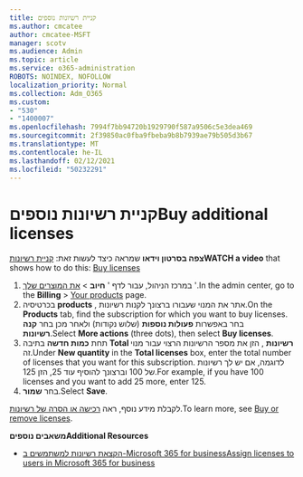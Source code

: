 ```yaml
---
title: קניית רשיונות נוספים
ms.author: cmcatee
author: cmcatee-MSFT
manager: scotv
ms.audience: Admin
ms.topic: article
ms.service: o365-administration
ROBOTS: NOINDEX, NOFOLLOW
localization_priority: Normal
ms.collection: Adm_O365
ms.custom:
- "530"
- "1400007"
ms.openlocfilehash: 7994f7bb94720b1929790f587a9506c5e3dea469
ms.sourcegitcommit: 2f39850ac0fba9fbeba9b8b7939ae79b505d3b67
ms.translationtype: MT
ms.contentlocale: he-IL
ms.lasthandoff: 02/12/2021
ms.locfileid: "50232291"
---
```

# <a name="buy-additional-licenses"></a><span data-ttu-id="d7d51-102">קניית רשיונות נוספים</span><span class="sxs-lookup"><span data-stu-id="d7d51-102">Buy additional licenses</span></span>

<span data-ttu-id="d7d51-103">**צפה בסרטון וידאו** שמראה כיצד לעשות זאת: [קניית רשיונות](https://go.microsoft.com/fwlink/p/?linkid=2154857)</span><span class="sxs-lookup"><span data-stu-id="d7d51-103">**WATCH a video** that shows how to do this: [Buy licenses](https://go.microsoft.com/fwlink/p/?linkid=2154857)</span></span>

1. <span data-ttu-id="d7d51-104">במרכז הניהול, עבור לדף ' **חיוב**  >  [את המוצרים שלך](https://go.microsoft.com/fwlink/p/?linkid=842054) '.</span><span class="sxs-lookup"><span data-stu-id="d7d51-104">In the admin center, go to the **Billing** > [Your products](https://go.microsoft.com/fwlink/p/?linkid=842054) page.</span></span>
2. <span data-ttu-id="d7d51-105">בכרטיסיה **products** , אתר את המנוי שעבורו ברצונך לקנות רשיונות.</span><span class="sxs-lookup"><span data-stu-id="d7d51-105">On the **Products** tab, find the subscription for which you want to buy licenses.</span></span> <span data-ttu-id="d7d51-106">בחר באפשרות **פעולות נוספות** (שלוש נקודות) ולאחר מכן בחר **קנה רשיונות**.</span><span class="sxs-lookup"><span data-stu-id="d7d51-106">Select **More actions** (three dots), then select **Buy licenses**.</span></span>
3. <span data-ttu-id="d7d51-107">תחת **כמות חדשה** בתיבה **Total רשיונות** , הזן את מספר הרשיונות הרצוי עבור מנוי זה.</span><span class="sxs-lookup"><span data-stu-id="d7d51-107">Under **New quantity** in the **Total licenses** box, enter the total number of licenses that you want for this subscription.</span></span> <span data-ttu-id="d7d51-108">לדוגמה, אם יש לך רשיונות של 100 וברצונך להוסיף עוד 25, הזן 125.</span><span class="sxs-lookup"><span data-stu-id="d7d51-108">For example, if you have 100 licenses and you want to add 25 more, enter 125.</span></span>
4. <span data-ttu-id="d7d51-109">בחר **שמור**.</span><span class="sxs-lookup"><span data-stu-id="d7d51-109">Select **Save**.</span></span>

<span data-ttu-id="d7d51-110">לקבלת מידע נוסף, ראה [רכישה או הסרה של רשיונות](https://docs.microsoft.com/microsoft-365/commerce/licenses/buy-licenses).</span><span class="sxs-lookup"><span data-stu-id="d7d51-110">To learn more, see [Buy or remove licenses](https://docs.microsoft.com/microsoft-365/commerce/licenses/buy-licenses).</span></span>

<span data-ttu-id="d7d51-111">**משאבים נוספים**</span><span class="sxs-lookup"><span data-stu-id="d7d51-111">**Additional Resources**</span></span>

- [<span data-ttu-id="d7d51-112">הקצאת רשיונות למשתמשים ב-Microsoft 365 for business</span><span class="sxs-lookup"><span data-stu-id="d7d51-112">Assign licenses to users in Microsoft 365 for business</span></span>](https://docs.microsoft.com/microsoft-365/admin/manage/assign-licenses-to-users)